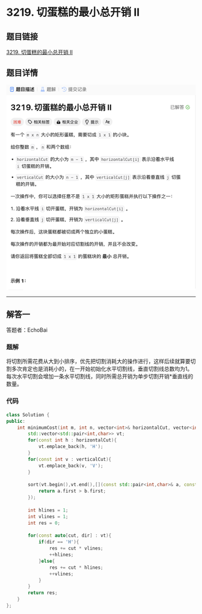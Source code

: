 # 3219. 切蛋糕的最小总开销 II
## 题目链接  
[3219. 切蛋糕的最小总开销 II](https://leetcode.cn/problems/minimum-cost-for-cutting-cake-ii/description/)
## 题目详情
![题目图片](Img/3219.png)

***
## 解答一
答题者：EchoBai

### 题解
将切割所需花费从大到小排序，优先把切割消耗大的操作进行，这样后续就算要切割多次肯定也是消耗小的，在一开始初始化水平切割线，垂直切割线总数均为1。每次水平切割会增加一条水平切割线，同时所需总开销为单步切割开销*垂直线的数量。

### 代码
``` cpp
class Solution {
public:
    int minimumCost(int m, int n, vector<int>& horizontalCut, vector<int>& verticalCut) {
        std::vector<std::pair<int,char>> vt;
        for(const int h : horizontalCut){
            vt.emplace_back(h, 'H');
        }
        for(const int v : verticalCut){
            vt.emplace_back(v, 'V');
        }

        sort(vt.begin(),vt.end(),[](const std::pair<int,char>& a, const std::pair<int,char>& b){
            return a.first > b.first;
        });

        int hlines = 1;
        int vlines = 1;
        int res = 0;

        for(const auto[cut, dir] : vt){
            if(dir == 'H'){
                res += cut * vlines;
                ++hlines;
            }else{
                res += cut * hlines;
                ++vlines;
            }
        }
        return res;
    }
};
```
